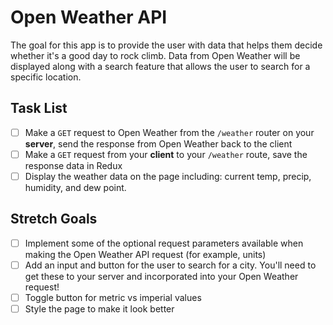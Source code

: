 # Open Weather API

The goal for this app is to provide the user with data that helps them decide whether it's a good day to rock climb. Data from Open Weather will be displayed along with a search feature that allows the user to search for a specific location.

## Task List

- [ ] Make a `GET` request to Open Weather from the `/weather` router on your **server**, send the response from Open Weather back to the client
- [ ] Make a `GET` request from your **client** to your `/weather` route, save the response data in Redux
- [ ] Display the weather data on the page including: current temp, precip, humidity, and dew point.

## Stretch Goals

- [ ] Implement some of the optional request parameters available when making the Open Weather API request (for example, units)
- [ ] Add an input and button for the user to search for a city. You'll need to get these to your server and incorporated into your Open Weather request!
- [ ] Toggle button for metric vs imperial values
- [ ] Style the page to make it look better

